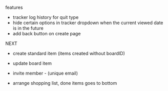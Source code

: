 features

- tracker log history for quit type
- hide certain options in tracker dropdown when the current viewed date is in the future
- add back button on create page

NEXT

- create standard item (items created without boardID)
- update board item

- invite member - (unique email)
- arrange shopping list, done items goes to bottom
